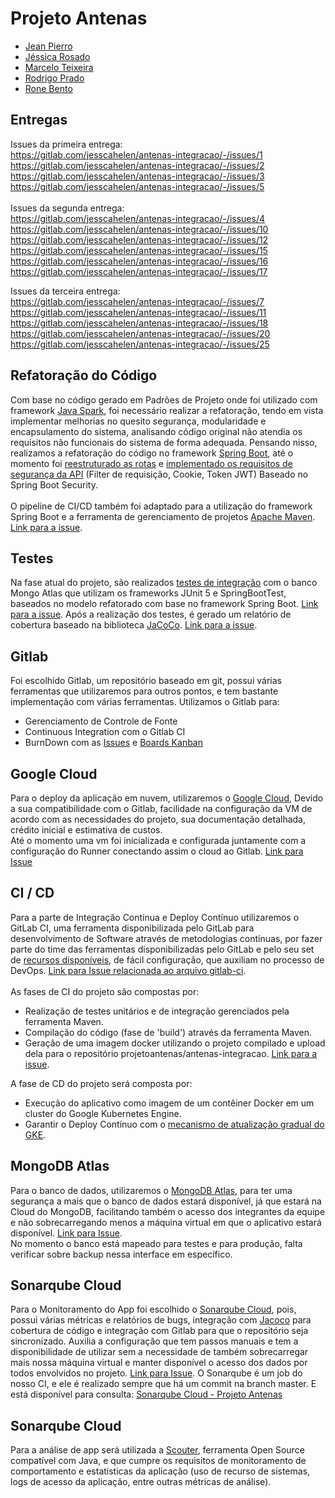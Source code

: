 # Projeto Antenas

- [Jean Pierro](https://gitlab.com/JeanLPierro)
- [Jéssica Rosado](https://gitlab.com/jesscahelen/)
- [Marcelo Teixeira](https://gitlab.com/marcelofsteixeira)
- [Rodrigo Prado](https://gitlab.com/RodrigoPradoDaSilva)
- [Rone Bento](https://gitlab.com/ronefb)

## Entregas
Issues da primeira entrega:\
https://gitlab.com/jesscahelen/antenas-integracao/-/issues/1 \
https://gitlab.com/jesscahelen/antenas-integracao/-/issues/2 \
https://gitlab.com/jesscahelen/antenas-integracao/-/issues/3 \
https://gitlab.com/jesscahelen/antenas-integracao/-/issues/5 \
\
Issues da segunda entrega: \
https://gitlab.com/jesscahelen/antenas-integracao/-/issues/4 \
https://gitlab.com/jesscahelen/antenas-integracao/-/issues/10 \
https://gitlab.com/jesscahelen/antenas-integracao/-/issues/12 \
https://gitlab.com/jesscahelen/antenas-integracao/-/issues/15 \
https://gitlab.com/jesscahelen/antenas-integracao/-/issues/16 \
https://gitlab.com/jesscahelen/antenas-integracao/-/issues/17 

Issues da terceira entrega: \
https://gitlab.com/jesscahelen/antenas-integracao/-/issues/7 \
https://gitlab.com/jesscahelen/antenas-integracao/-/issues/11 \
https://gitlab.com/jesscahelen/antenas-integracao/-/issues/18 \
https://gitlab.com/jesscahelen/antenas-integracao/-/issues/20 \
https://gitlab.com/jesscahelen/antenas-integracao/-/issues/25 

## Refatoração do Código


Com base no código gerado em Padrões de Projeto onde foi utilizado com framework [Java Spark](http://sparkjava.com/), foi necessário realizar a refatoração, tendo em vista implementar melhorias no quesito segurança, modularidade e encapsulamento do sistema, analisando código original não atendia os requisitos não funcionais do sistema de forma adequada.
Pensando nisso, realizamos a refatoração do código no framework [Spring Boot](https://spring.io/projects/spring-boot), até o momento foi [reestruturado as rotas](https://gitlab.com/jesscahelen/antenas-integracao/-/issues/15 "Link para Issue") e [implementado os requisitos de segurança da API](https://gitlab.com/jesscahelen/antenas-integracao/-/issues/16 "Link para Issue") (Filter de requisição, Cookie, Token JWT) Baseado no Spring Boot Security.
\
\
O pipeline de CI/CD também foi adaptado para a utilização do framework Spring Boot e a ferramenta de gerenciamento de projetos [Apache Maven](https://maven.apache.org/). [Link para a issue](https://gitlab.com/jesscahelen/antenas-integracao/-/issues/17).

## Testes

Na fase atual do projeto, são realizados [testes de integração](https://gitlab.com/jesscahelen/antenas-integracao/-/commit/4f894498bb7a7e4cf75a2cd1e0c133cbbb4e3825 "Link para o commit") com o banco Mongo Atlas que utilizam os frameworks JUnit 5 e SpringBootTest, baseados no modelo refatorado com base no framework Spring Boot. [Link para a issue](https://gitlab.com/jesscahelen/antenas-integracao/-/issues/2).
Após a realização dos testes, é gerado um relatório de cobertura baseado na biblioteca [JaCoCo](https://www.eclemma.org/jacoco/). [Link para a issue](https://gitlab.com/jesscahelen/antenas-integracao/-/issues/10).

## Gitlab

Foi escolhido Gitlab, um repositório baseado em git, possui várias ferramentas que utilizaremos para outros pontos, e tem bastante implementação com várias ferramentas.
Utilizamos o Gitlab para:
- Gerenciamento de Controle de Fonte
- Continuous Integration com o Gitlab CI
- BurnDown com as [Issues](https://gitlab.com/jesscahelen/antenas-integracao/-/issues "Issues") e [Boards Kanban](https://gitlab.com/jesscahelen/antenas-integracao/-/boards "Boards")

## Google Cloud

Para o deploy da aplicação em nuvem, utilizaremos o [Google Cloud](https://cloud.google.com), Devido a sua compatibilidade com o Gitlab, facilidade na configuração da VM de acordo com as necessidades do projeto, sua documentação detalhada, crédito inicial e estimativa de custos.
\
Até o momento uma vm foi inicializada e configurada juntamente com a configuração do Runner conectando assim o cloud ao Gitlab. [Link para Issue](https://gitlab.com/jesscahelen/antenas-integracao/-/issues/3)


## CI / CD

 Para a parte de Integração Contínua e Deploy Contínuo utilizaremos o GitLab CI, uma ferramenta disponibilizada pelo GitLab para desenvolvimento de Software através de metodologias contínuas, por fazer parte do time das ferramentas disponibilizadas pelo GitLab e pelo seu set de [recursos disponíveis](https://docs.gitlab.com/ee/ci/#feature-set), de fácil configuração, que auxiliam no processo de DevOps. [Link para Issue relacionada ao arquivo gitlab-ci](https://gitlab.com/jesscahelen/antenas-integracao/-/issues/5).
 \
 \
 As fases de CI do projeto são compostas por:
- Realização de testes unitários e de integração gerenciados pela ferramenta Maven.
- Compilação do código (fase de 'build') através da ferramenta Maven.
- Geração de uma imagem docker utilizando o projeto compilado e upload dela para o repositório projetoantenas/antenas-integracao. [Link para a issue](https://gitlab.com/jesscahelen/antenas-integracao/-/issues/17).

A fase de CD do projeto será composta por:
- Execução do aplicativo como imagem de um contêiner Docker em um cluster do Google Kubernetes Engine.
- Garantir o Deploy Contínuo com o [mecanismo de atualização gradual do GKE](https://cloud.google.com/kubernetes-engine/docs/tutorials/hello-app#step_8_deploy_a_new_version_of_your_app).

## MongoDB Atlas

Para o banco de dados, utilizaremos o [MongoDB Atlas](https://www.mongodb.com/cloud/atlas), para ter uma segurança a mais que o banco de dados estará disponível, já que estará na Cloud do MongoDB, facilitando também o acesso dos integrantes da equipe e não sobrecarregando menos a máquina virtual em que o aplicativo estará disponível. [Link para Issue](https://gitlab.com/jesscahelen/antenas-integracao/-/issues/4).
\
No momento o banco está mapeado para testes e para produção, falta verificar sobre backup nessa interface em específico.


## Sonarqube Cloud

Para o Monitoramento do App foi escolhido o [Sonarqube Cloud](https://sonarcloud.io/), pois, possui várias métricas e relatórios de bugs, integração com [Jacoco](https://mvnrepository.com/artifact/org.jacoco/jacoco-maven-plugin) para cobertura de código e integração com Gitlab para que o repositório seja sincronizado. Auxilia a configuração que tem passos manuais e tem a disponibilidade de utilizar sem a necessidade de também sobrecarregar mais nossa máquina virtual e manter disponível o acesso dos dados por todos envolvidos no projeto. [Link para Issue](https://gitlab.com/jesscahelen/antenas-integracao/-/issues/25).
O Sonarqube é um job do nosso CI, e ele é realizado sempre que há um commit na branch master.
E está disponível para consulta: [Sonarqube Cloud - Projeto Antenas](https://sonarcloud.io/dashboard?id=jesscahelen_antenas-integracao)

## Sonarqube Cloud

Para a análise de app será utilizada a [Scouter](https://github.com/scouter-project/scouter), ferramenta Open Source compatível com Java,  e que cumpre os requisitos de monitoramento de comportamento e estatisticas da aplicação (uso de recurso de sistemas, logs de acesso da aplicação, entre outras métricas de análise).
